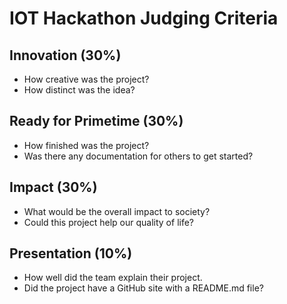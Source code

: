 # IOT Hackathon Judging Criteria

## Innovation (30%)

* How creative was the project?
* How distinct was the idea?

## Ready for Primetime (30%)

* How finished was the project?
* Was there any documentation for others to get started?

## Impact (30%)

* What would be the overall impact to society?
* Could this project help our quality of life?

## Presentation (10%)

* How well did the team explain their project.
* Did the project have a GitHub site with a README.md file?